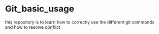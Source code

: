 # Git_basic_usage
this repository is to learn how to correctly use the different git commands and how to resolve conflict
